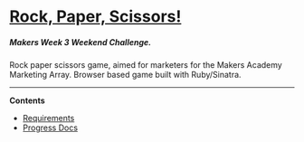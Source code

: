 # [Rock, Paper, Scissors!](https://github.com/dewinterjack/rps-challenge)

##### Makers Week 3 Weekend Challenge.

Rock paper scissors game, aimed for marketers for the Makers Academy Marketing Array. Browser based game built with Ruby/Sinatra.

---

**Contents**

* [Requirements](/chapter1.md)
* [Progress Docs](/progress-documentation.md)



